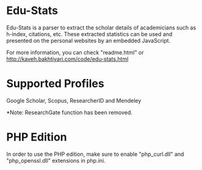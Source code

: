 # Edu-Stats
Edu-Stats is a parser to extract the scholar details of academicians such as h-index, citations, etc. These extracted statistics can be used and presented on the personal websites by an embedded JavaScript. 

For more information, you can check "readme.html" or http://kaveh.bakhtiyari.com/code/edu-stats.html

# Supported Profiles
Google Scholar, Scopus, ResearcherID and Mendeley

*Note: ResearchGate function has been removed.

# PHP Edition
In order to use the PHP edition, make sure to enable "php_curl.dll" and "php_openssl.dll" extensions in php.ini. 
